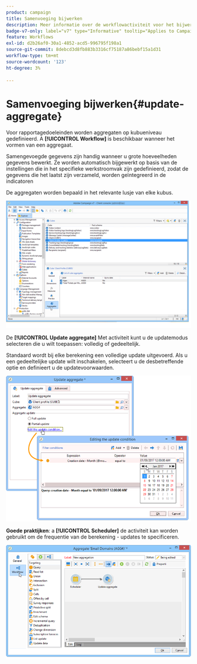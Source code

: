 ```yaml
---
product: campaign
title: Samenvoeging bijwerken
description: Meer informatie over de workflowactiviteit voor het bijwerken van aggregaten
badge-v7-only: label="v7" type="Informative" tooltip="Applies to Campaign Classic v7 only"
feature: Workflows
exl-id: d2b26af0-30a1-4852-acd5-996795f198a1
source-git-commit: 8debcd3d8fb883b3316cf75187a86bebf15a1d31
workflow-type: tm+mt
source-wordcount: '123'
ht-degree: 3%

---
```


# Samenvoeging bijwerken{#update-aggregate}



Voor rapportagedoeleinden worden aggregaten op kubueniveau gedefinieerd. A **[!UICONTROL Workflow]** is beschikbaar wanneer het vormen van een aggregaat.

Samengevoegde gegevens zijn handig wanneer u grote hoeveelheden gegevens bewerkt. Ze worden automatisch bijgewerkt op basis van de instellingen die in het specifieke werkstroomvak zijn gedefinieerd, zodat de gegevens die het laatst zijn verzameld, worden geïntegreerd in de indicatoren

De aggregaten worden bepaald in het relevante lusje van elke kubus.

![](assets/s_advuser_cube_agregate_01.png)


De **[!UICONTROL Update aggregate]** Met activiteit kunt u de updatemodus selecteren die u wilt toepassen: volledig of gedeeltelijk.

Standaard wordt bij elke berekening een volledige update uitgevoerd. Als u een gedeeltelijke update wilt inschakelen, selecteert u de desbetreffende optie en definieert u de updatevoorwaarden.

![](assets/s_advuser_cube_agregate_05.png)

**Goede praktijken**: a **[!UICONTROL Scheduler]** de activiteit kan worden gebruikt om de frequentie van de berekening - updates te specificeren.

![](assets/s_advuser_cube_agregate_04.png)
